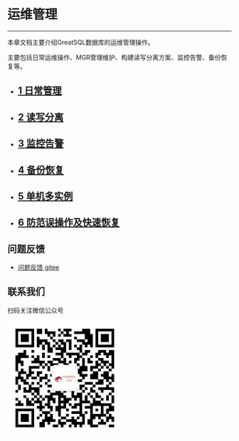 # 运维管理
---

本章文档主要介绍GreatSQL数据库的运维管理操作。

主要包括日常运维操作、MGR管理维护、构建读写分离方案、监控告警、备份恢复等。

- ## [1 日常管理](./1-basic-oper.md)
- ## [2 读写分离](./2-oper-rw-splitting.md)
- ## [3 监控告警](./3-monitoring-and-alerting.md)
- ## [4 备份恢复](./4-backup-and-restore.md)
- ## [5 单机多实例](./5-multi-instances.md)
- ## [6 防范误操作及快速恢复](./6-avoid-mistakes.md)

**问题反馈**
---
- [问题反馈 gitee](https://gitee.com/GreatSQL/GreatSQL-Manual/issues)


**联系我们**
---

扫码关注微信公众号

![greatsql-wx](../greatsql-wx.jpg)
